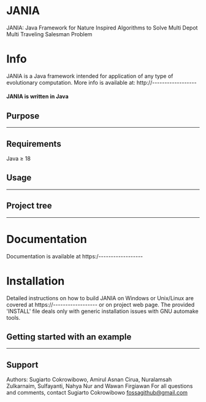 # JANIA
JANIA: Java Framework for Nature Inspired Algorithms to Solve Multi Depot Multi Traveling Salesman Problem

# Info
JANIA is a Java framework intended for application of any type of evolutionary 
computation. More info is available at: http://------------------

#### JANIA is written in Java

## Purpose

---

## Requirements

Java $\geq$ 18

## Usage

---

## Project tree

---
Documentation
===============================================================================

Documentation is available at https:/------------------


Installation
===============================================================================

Detailed instructions on how to build JANIA on Windows or Unix/Linux are covered
at https://------------------ or on project web page.
The provided 'INSTALL' file deals only with generic installation issues with 
GNU automake tools.


## Getting started with an example

---

## Support

Authors: Sugiarto Cokrowibowo, Amirul Asnan Cirua, Nuralamsah Zulkarnaim, Sulfayanti, Nahya Nur and Wawan Firgiawan
For all questions and comments, contact Sugiarto Cokrowibowo <fossagithub@gmail.com>










